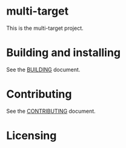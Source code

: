 # multi-target

This is the multi-target project.

# Building and installing

See the [BUILDING](BUILDING.md) document.

# Contributing

See the [CONTRIBUTING](CONTRIBUTING.md) document.

# Licensing

<!--
Please go to https://choosealicense.com/ and choose a license that fits your
needs. GNU GPLv3 is a pretty nice option ;-)
-->
